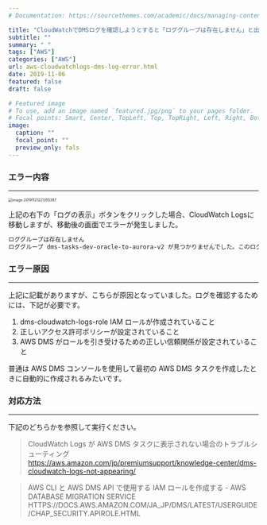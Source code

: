 ```yaml
---
# Documentation: https://sourcethemes.com/academic/docs/managing-content/

title: "CloudWatchでDMSログを確認しようとすると「ロググループは存在しません」と出力される"
subtitle: ""
summary: " "
tags: ["AWS"]
categories: ["AWS"]
url: aws-cloudwatchlogs-dms-log-error.html
date: 2019-11-06
featured: false
draft: false

# Featured image
# To use, add an image named `featured.jpg/png` to your pages folder.
# Focal points: Smart, Center, TopLeft, Top, TopRight, Left, Right, BottomLeft, Bottom, BottomRight.
image:
  caption: ""
  focal_point: ""
  preview_only: fals
---
```



### エラー内容

***

<img src="images/image-20191121221355387.png" alt="image-20191121221355387" style="zoom:50%;" />

上記の右下の「ログの表示」ボタンをクリックした場合、CloudWatch Logsに移動しますが、移動後の画面でエラーが発生しました。

```sh
ロググループは存在しません
ロググループ dms-tasks-dev-oracle-to-aurora-v2 が見つかりませんでした。このロググループが正しく作成されたことを確認し再試行してください。
```

### エラー原因

***

上記に記載がありますが、こちらが原因となっていました。ログを確認するためには、下記が必要です。

1. dms-cloudwatch-logs-role IAM ロールが作成されていること
2. 正しいアクセス許可ポリシーが設定されていること
3. AWS DMS がロールを引き受けるための正しい信頼関係が設定されていること

普通は AWS DMS コンソールを使用して最初の AWS DMS タスクを作成したときに自動的に作成されるみたいです。

### 対応方法

***

下記のどちらかを参照して実行ください。

> CloudWatch Logs が AWS DMS タスクに表示されない場合のトラブルシューティング https://aws.amazon.com/jp/premiumsupport/knowledge-center/dms-cloudwatch-logs-not-appearing/

> AWS CLI と AWS DMS API で使用する IAM ロールを作成する - AWS DATABASE MIGRATION SERVICE HTTPS://DOCS.AWS.AMAZON.COM/JA_JP/DMS/LATEST/USERGUIDE/CHAP_SECURITY.APIROLE.HTML